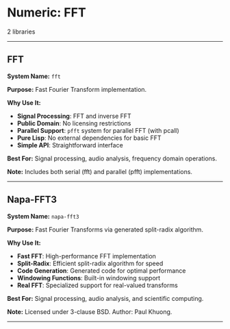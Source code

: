 # Numeric: FFT

2 libraries

---

## FFT

**System Name:** `fft`

**Purpose:** Fast Fourier Transform implementation.

**Why Use It:**
- **Signal Processing**: FFT and inverse FFT
- **Public Domain**: No licensing restrictions
- **Parallel Support**: `pfft` system for parallel FFT (with pcall)
- **Pure Lisp**: No external dependencies for basic FFT
- **Simple API**: Straightforward interface

**Best For:** Signal processing, audio analysis, frequency domain operations.

**Note:** Includes both serial (fft) and parallel (pfft) implementations.

---


## Napa-FFT3

**System Name:** `napa-fft3`

**Purpose:** Fast Fourier Transforms via generated split-radix algorithm.

**Why Use It:**
- **Fast FFT**: High-performance FFT implementation
- **Split-Radix**: Efficient split-radix algorithm for speed
- **Code Generation**: Generated code for optimal performance
- **Windowing Functions**: Built-in windowing support
- **Real FFT**: Specialized support for real-valued transforms

**Best For:** Signal processing, audio analysis, and scientific computing.

**Note:** Licensed under 3-clause BSD. Author: Paul Khuong.

---


